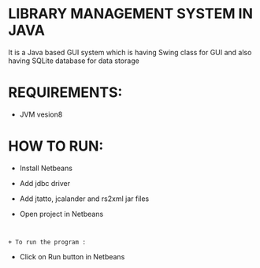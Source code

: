 # LIBRARY MANAGEMENT SYSTEM IN JAVA

It is a Java based GUI system which is having Swing class for GUI  and also having SQLite database for data storage

# REQUIREMENTS:
+ JVM vesion8

# HOW TO RUN:
+ Install Netbeans
+ Add jdbc driver
+ Add jtatto, jcalander and rs2xml jar files

+ Open project in Netbeans
```


+ To run the program :
```
+ Click on Run button in Netbeans
```